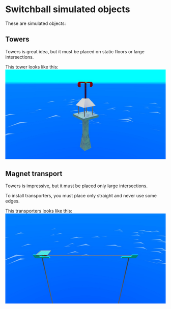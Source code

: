 # Switchball simulated objects
These are simulated objects:

## Towers
Towers is great idea, but it must be placed on static floors or large intersections.

This tower looks like this:
![template-intersection-size](img/examples/tower.jpg)

## Magnet transport
Towers is impressive, but it must be placed only large intersections.

To install transporters, you must place only straight and never use some edges.

This transporters looks like this:
![template-intersection-size](img/examples/magnet-transport.jpg)
